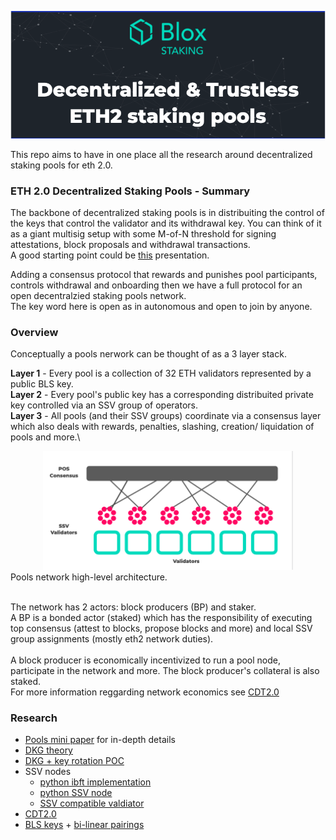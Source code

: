 [<img src="./img/header.png" width="1000">](https://www.bloxstaking.com/)

This repo aims to have in one place all the research around decentralized staking pools for eth 2.0.

### ETH 2.0 Decentralized Staking Pools - Summary
The backbone of decentralized staking pools is in distribuiting the control of the keys that control the validator and its withdrawal key. You can think of it as a giant multisig setup with some M-of-N threshold for signing attestations, block proposals and withdrawal transactions.\
A good starting point could be [this](https://www.youtube.com/watch?v=Jtz9b7yWbLo) presentation.

Adding a consensus protocol that rewards and punishes pool participants, controls withdrawal and onboarding then we have a full protocol for an open decentralzied staking pools network.\
The key word here is open as in autonomous and open to join by anyone.

### Overview
Conceptually a pools nerwork can be thought of as a 3 layer stack. 

<b>Layer 1</b> - Every pool is a collection of 32 ETH validators represented by a public BLS key.\
<b>Layer 2</b> - Every pool's public key has a corresponding distribuited private key controlled via an SSV group of operators.\
<b>Layer 3</b> - All pools (and their SSV groups) coordinate via a consensus layer which also deals with rewards, penalties, slashing, creation/ liquidation of pools and more.\

<div style="text-align:center"><img src="./img/design.png" width="400"></div>
Pools network high-level architecture.<br /><br />


The network has 2 actors: block producers (BP) and staker.\
A BP is a bonded actor (staked)  which has the responsibility of executing top consensus (attest to blocks, propose blocks and more) and local SSV group assignments (mostly eth2 network duties).<br /><br />
A block producer is economically incentivized to run a pool node, participate in the network and more. The block producer's collateral is also staked.\
For more information reggarding network economics see [CDT2.0](https://github.com/bloxapp/eth2-staking-pools-research/blob/master/cdt2.md)



### Research
* [Pools mini paper]() for in-depth details
* [DKG theory](./dkg.md) 
* [DKG + key rotation POC](./go_minimal_pool)
* SSV nodes
    * [python ibft implementation](https://github.com/dankrad/python-ibft)
    * [python SSV node](https://github.com/dankrad/python-ssv)
    * [SSV compatible valdiator](https://github.com/alonmuroch/prysm/tree/ssv)
* [CDT2.0](https://github.com/bloxapp/eth2-staking-pools-research/blob/master/cdt2.md)
* [BLS keys](https://medium.com/@alonmuroch_65570/bls-signatures-part-1-overview-47d9eebf1c75) + [bi-linear pairings](https://medium.com/@alonmuroch_65570/bls-signatures-part-2-key-concepts-of-pairings-27a8a9533d0c)

